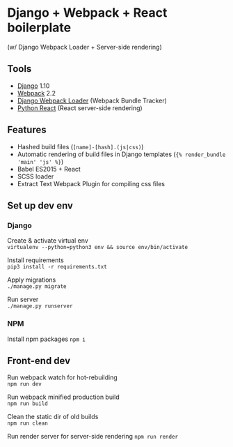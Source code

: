 # Django + Webpack + React boilerplate 
(w/ Django Webpack Loader + Server-side rendering)

## Tools
- [Django](https://github.com/django/django) 1.10
- [Webpack](https://github.com/webpack/webpack) 2.2
- [Django Webpack Loader](https://github.com/owais/django-webpack-loader) (Webpack Bundle Tracker)
- [Python React](https://github.com/markfinger/python-react) (React server-side rendering)

## Features
- Hashed build files (`[name]-[hash].(js|css)`)
- Automatic rendering of build files in Django templates (`{% render_bundle 'main' 'js' %}`)
- Babel ES2015 + React
- SCSS loader
- Extract Text Webpack Plugin for compiling css files  


## Set up dev env

### Django
Create & activate virtual env  
`virtualenv --python=python3 env && source env/bin/activate`

Install requirements  
`pip3 install -r requirements.txt`

Apply migrations  
`./manage.py migrate`

Run server  
`./manage.py runserver`

### NPM
Install npm packages
`npm i`


## Front-end dev
Run webpack watch for hot-rebuilding  
`npm run dev`

Run webpack minified production build  
`npm run build`

Clean the static dir of old builds  
`npm run clean`

Run render server for server-side rendering
`npm run render`
